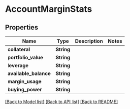 # AccountMarginStats

## Properties

Name | Type | Description | Notes
------------ | ------------- | ------------- | -------------
**collateral** | **String** |  | 
**portfolio_value** | **String** |  | 
**leverage** | **String** |  | 
**available_balance** | **String** |  | 
**margin_usage** | **String** |  | 
**buying_power** | **String** |  | 

[[Back to Model list]](../README.md#documentation-for-models) [[Back to API list]](../README.md#documentation-for-api-endpoints) [[Back to README]](../README.md)



